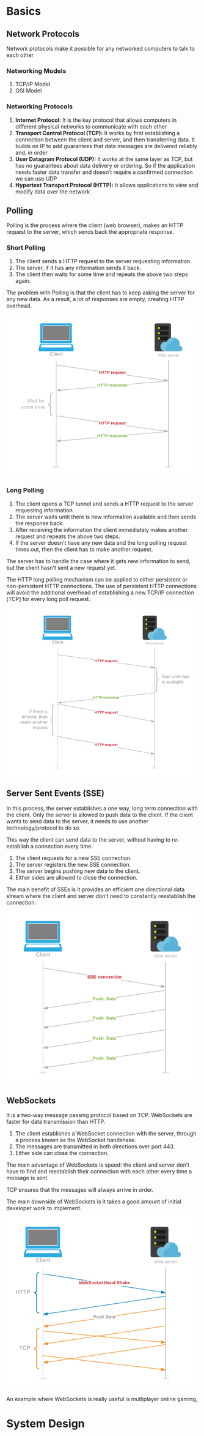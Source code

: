 <h1>Basics</h1>
  <h2>Network Protocols</h2>
    <p>Network protocols make it possible for any networked computers to talk to each other</p>
    <h3>Networking Models</h3>
      <ol>
        <li>TCP/IP Model</li>
        <li>OSI Model</li>
      </ol>
    <h3>Networking Protocols</h3>
      <ol>
        <li><b>Internet Protocol:</b> It is the key protocol that allows computers in different physical networks to communicate with each other</li>
        <li><b>Transport Control Protocol (TCP):</b> It works by first establishing a connection between the client and server, and then transferring data. It builds on IP to add guarantees that data messages are delivered reliably and, in order</li>
        <li><b>User Datagram Protocol (UDP):</b> It works at the same layer as TCP, but has no guarantees about data delivery or ordering. So if the application needs faster data transfer and doesn’t require a confirmed connection we can use UDP</li>
        <li><b>Hypertext Transport Protocol (HTTP):</b> It allows applications to view and modify data over the network </li>
      </ol>
  <h2>Polling</h2>
    <p>Polling is the process where the client (web browser), makes an HTTP request to the server, which sends back the appropriate response.</p>
    <h3>Short Polling</h3>
      <ol>
        <li>The client sends a HTTP request to the server requesting information.</li>
        <li>The server, if it has any information sends it back.</li>
        <li>The client then waits for some time and repeats the above two steps again.</li>
      </ol>
      <p>The problem with Polling is that the client has to keep asking the server for any new data. As a result, a lot of responses are empty, creating HTTP overhead.</p>
      <img src="img/PollingSSEAndWebSockets/ShortPolling.png">
    <h3>Long Polling</h3>
      <ol>
        <li>The client opens a TCP tunnel and sends a HTTP request to the server requesting information.</li>
        <li>The server waits until there is new information available and then sends the response back.</li>
        <li>After receiving the information the client immediately makes another request and repeats the above two steps.</li>
        <li>If the server doesn’t have any new data and the long polling request times out, then the client has to make another request.</li>
      </ol>
      <p>The server has to handle the case where it gets new information to send, but the client hasn’t sent a new request yet.</p>
      <p>The HTTP long polling mechanism can be applied to either persistent or non-persistent HTTP connections. The use of persistent HTTP connections will avoid the additional overhead of establishing a new TCP/IP connection [TCP] for every long poll request.</p>
      <img src="img/PollingSSEAndWebSockets/LongPolling.png">
    
  <h2>Server Sent Events (SSE)</h2>  
    <p>In this process, the server establishes a one way, long term connection with the client. Only the server is allowed to push data to the client. If the client wants to send data to the server, it needs to use another technology/protocol to do so.</p>
    <p>This way the client can send data to the server, without having to re-establish a connection every time.</p>
    <ol>
      <li>The client requests for a new SSE connection. </li>
      <li>The server registers the new SSE connection.</li>
      <li>The server begins pushing new data to the client.</li>
      <li>Either sides are allowed to close the connection.</li>
    </ol>
    <p>The main benefit of SSEs is it provides an efficient one directional data stream where the client and server don’t need to constantly reestablish the connection.</p>
    <img src="img/PollingSSEAndWebSockets/SSE.png">
    
  <h2>WebSockets</h2>
    <p>It is a two-way message passing protocol based on TCP. WebSockets are faster for data transmission than HTTP.</p>
    <ol>
      <li>The client establishes a WebSocket connection with the server, through a process known as the WebSocket handshake.</li>
      <li>The messages are transmitted in both directions over port 443.</li>
      <li>Either side can close the connection.</li>
    </ol>
    <p>The main advantage of WebSockets is speed: the client and server don’t have to find and reestablish their connection with each other every time a message is sent.</p>
    <p>TCP ensures that the messages will always arrive in order.</p>
    <p>The main downside of WebSockets is it takes a good amount of initial developer work to implement. </p>
    <img src="img/PollingSSEAndWebSockets/WebSockets.png">
    <p>An example where WebSockets is really useful is multiplayer online gaming, </p>  
    
<h1>System Design</h1>
